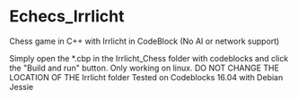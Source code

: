 # Echecs_Irrlicht
Chess game in C++ with Irrlicht in CodeBlock (No AI or network support)

Simply open the *.cbp in the Irrlicht_Chess folder with codeblocks and click the "Build and run" button.
Only working on linux.
DO NOT CHANGE THE LOCATION OF THE Irrlicht folder 
Tested on Codeblocks 16.04 with Debian Jessie
